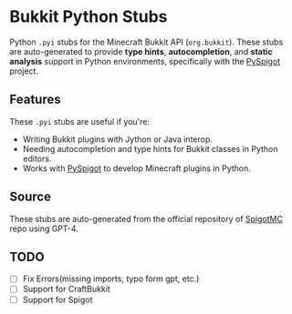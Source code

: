 # Bukkit Python Stubs

Python `.pyi` stubs for the Minecraft Bukkit API (`org.bukkit`).
These stubs are auto-generated to provide **type hints**, **autocompletion**, and **static analysis** support in Python environments, specifically with the [PySpigot](https://github.com/magicmq/pyspigot) project.

## Features

These `.pyi` stubs are useful if you're:
- Writing Bukkit plugins with Jython or Java interop.
- Needing autocompletion and type hints for Bukkit classes in Python editors.
- Works with [PySpigot](https://github.com/magicmq/pyspigot) to develop Minecraft plugins in Python.


## Source

These stubs are auto-generated from the 	official repository of [SpigotMC](https://hub.spigotmc.org/stash/projects) repo using GPT-4.


## TODO
- [ ] Fix Errors(missing imports, typo form gpt, etc.)
- [ ] Support for CraftBukkit
- [ ] Support for Spigot